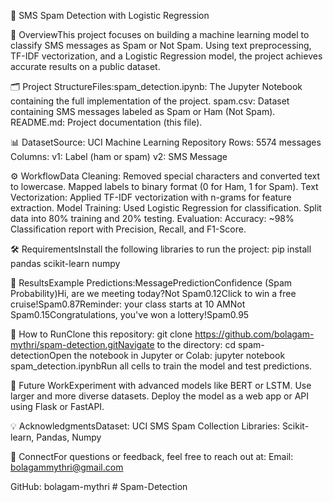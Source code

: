 📄 SMS Spam Detection with Logistic Regression


🚀 OverviewThis project focuses on building a machine learning model to classify SMS messages as Spam or Not Spam. Using text preprocessing, TF-IDF vectorization, and a Logistic Regression model, the project achieves accurate results on a public dataset.

🗂️ Project StructureFiles:spam_detection.ipynb: The Jupyter Notebook containing the full implementation of the project.
spam.csv: Dataset containing SMS messages labeled as Spam or Ham (Not Spam).
README.md: Project documentation (this file).

📊 DatasetSource: UCI Machine Learning Repository
Rows: 5574 messages
Columns:
v1: Label (ham or spam)
v2: SMS Message

⚙️ WorkflowData Cleaning:
Removed special characters and converted text to lowercase.
Mapped labels to binary format (0 for Ham, 1 for Spam).
Text Vectorization:
Applied TF-IDF vectorization with n-grams for feature extraction.
Model Training:
Used Logistic Regression for classification.
Split data into 80% training and 20% testing.
Evaluation:
Accuracy: ~98%
Classification report with Precision, Recall, and F1-Score.


🛠️ RequirementsInstall the following libraries to run the project:
pip install pandas scikit-learn numpy

📌 ResultsExample Predictions:MessagePredictionConfidence (Spam Probability)Hi, are we meeting today?Not Spam0.12Click to win a free cruise!Spam0.87Reminder: your class starts at 10 AMNot Spam0.15Congratulations, you've won a lottery!Spam0.95

🧪 How to RunClone this repository:
git clone https://github.com/bolagam-mythri/spam-detection.gitNavigate to the directory:
cd spam-detectionOpen the notebook in Jupyter or Colab:
jupyter notebook spam_detection.ipynbRun all cells to train the model and test predictions.


📖 Future WorkExperiment with advanced models like BERT or LSTM.
Use larger and more diverse datasets.
Deploy the model as a web app or API using Flask or FastAPI.


💡 AcknowledgmentsDataset: UCI SMS Spam Collection
Libraries: Scikit-learn, Pandas, Numpy


🌟 ConnectFor questions or feedback, feel free to reach out at:
Email: bolagammythri@gmail.com

GitHub: bolagam-mythri # Spam-Detection
